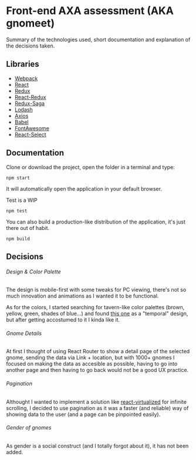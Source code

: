 # Front-end AXA assessment (AKA gnomeet)
Summary of the technologies used, short documentation and explanation of the decisions taken.

## Libraries
* [Webpack](https://webpack.js.org/)
* [React](https://reactjs.org/)
* [Redux](https://redux.js.org/)
* [React-Redux](https://react-redux.js.org/)
* [Redux-Saga](https://redux-saga.js.org/)
* [Lodash](https://lodash.com/)
* [Axios](https://github.com/axios/axios)
* [Babel](https://babeljs.io/)
* [FontAwesome](https://www.npmjs.com/package/@fortawesome/react-fontawesome)
* [React-Select](https://react-select.com/home)

## Documentation
Clone or download the project, open the folder in a terminal and type:
```
npm start
```
It will automatically open the application in your default browser.

Test is a WIP
```
npm test
```
You can also build a production-like distribution of the application, it's just there out of habit.
```
npm build
```

## Decisions
###### Design & Color Palette
The design is mobile-first with some tweaks for PC viewing, there's not so much innovation and animations as I wanted it to be functional.

As for the colors, I started searching for tavern-like color palettes (brown, yellow, green, shades of blue...) and found [this one](https://www.color-hex.com/color-palette/75628) as a "temporal" design, but after getting accostumed to it I kinda like it.

###### Gnome Details
At first I thought of using React Router to show a detail page of the selected gnome, sending the data via Link + location, but with 1000+ gnomes I focused on making the data as accesible as possible, having to go into another page and then having to go back would not be a good UX practice. 

###### Pagination
Althought I wanted to implement a solution like [react-virtualized](https://github.com/bvaughn/react-virtualized) for infinite scrolling, I decided to use pagination as it was a faster (and reliable) way of showing data to the user (and a page can be pinpointed easily).

###### Gender of gnomes
As gender is a social construct (and I totally forgot about it), it has not been added.
